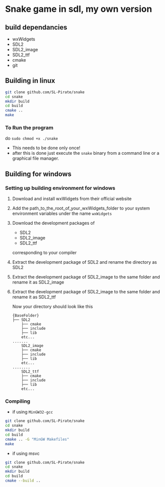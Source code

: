 # Snake game in sdl, my own version

## build dependancies

- wxWidgets
- SDL2
- SDL2_image
- SDL2_ttf
- cmake
- git

## Building in linux

```sh
git clone github.com/SL-Pirate/snake
cd snake
mkdir build
cd build
cmake ..
make
```
### To Run the program
do `sudo chmod +x ./snake`
- This needs to be done only once!
- after this is done just execute the `snake` binary from a command line or a graphical file manager.

## Building for windows
### Setting up building environment for windows

1. Download and install wxWidgets from their official website
1. Add the path_to_the_root_of_your_wxWidgets_folder to your system environment variables under the name `wxWidgets`
1. Download the development packages of 
    - SDL2
    - SDL2_image
    - SDL2_ttf
    
    corresponding to your compiler
1. Extract the development package of SDL2 and rename the directory as SDL2
1. Extract the development package of SDL2_image to the same folder and rename it as SDL2_image
1. Extract the development package of SDL2_image to the same folder and rename it as SDL2_ttf

    Now your directory should look like this
    ```tree
    {BaseFolder}
    ├── SDL2
        ├── cmake
        ├── include
        ├── lib
        etc...
    .......
        SDL2_image
        ├── cmake
        ├── include
        ├── lib
        etc...
    ........
        SDL2_ttf
        ├── cmake
        ├── include
        ├── lib
        etc...
    ```
### Compiling
- if using `MinGW32-gcc`
```sh
git clone github.com/SL-Pirate/snake
cd snake
mkdir build
cd build
cmake .. -G "MinGW Makefiles"
make
```
- if using msvc
```sh
git clone github.com/SL-Pirate/snake
cd snake
mkdir build
cd build
cmake --build ..
```